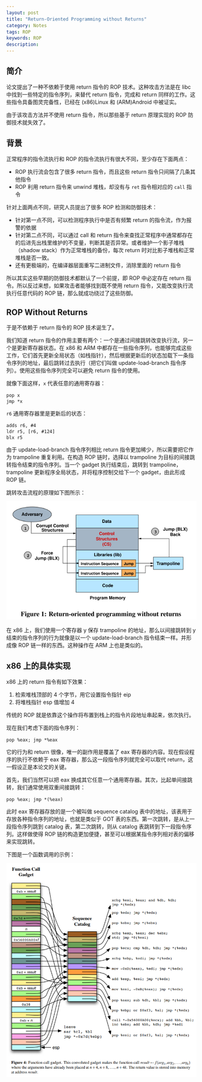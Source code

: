```yaml
---
layout: post
title: "Return-Oriented Programming without Returns"
category: Notes
tags: ROP
keywords: ROP
description:
---
```



## 简介
论文提出了一种不依赖于使用 return 指令的 ROP 技术。这种攻击方法是在 libc 中找到一些特定的指令序列，来替代 return 指令，完成和 return 同样的工作。这些指令具备图灵完备性，已经在 (x86)Linux 和 (ARM)Android 中被证实。

由于该攻击方法并不使用 return 指令，所以那些基于 return 原理实现的 ROP 防御技术就失效了。


## 背景
正常程序的指令流执行和 ROP 的指令流执行有很大不同，至少存在下面两点：
- ROP 执行流会包含了很多 return 指令，而且这些 return 指令只间隔了几条其他指令
- ROP 利用 return 指令来 unwind 堆栈，却没有与 `ret` 指令相对应的 `call` 指令

针对上面两点不同，研究人员提出了很多 ROP 检测和防御技术：
- 针对第一点不同，可以检测程序执行中是否有频繁 return 的指令流，作为报警的依据
- 针对第二点不同，可以通过 call 和 return 指令来查找正常程序中通常都存在的后进先出栈里维护的不变量，判断其是否异常。或者维护一个影子堆栈（shadow stack）作为正常堆栈的备份，每次 return 时对比影子堆栈和正常堆栈是否一致。
- 还有更极端的，在编译器层面重写二进制文件，消除里面的 return 指令

所以其实这些早期的防御技术都默认了一个前提，即 ROP 中必定存在 return 指令。所以反过来想，如果攻击者能够找到既不使用 return 指令，又能改变执行流执行任意代码的 ROP 链，那么就成功绕过了这些防御。


## ROP Without Returns
于是不依赖于 return 指令的 ROP 技术诞生了。

我们知道 return 指令的作用主要有两个：一个是通过间接跳转改变执行流，另一个是更新寄存器状态。在 x86 和 ARM 中都存在一些指令序列，也能够完成这些工作，它们首先更新全局状态（如栈指针），然后根据更新后的状态加载下一条指令序列的地址，最后跳转过去执行（把它们叫做 update-load-branch 指令序列）。使用这些指令序列完全可以避免 return 指令的使用。

就像下面这样，`x` 代表任意的通用寄存器：
```
pop x
jmp *x
```
`r6` 通用寄存器里是更新后的状态：
```
adds r6, #4
ldr r5, [r6, #124]
blx r5
```

由于 update-load-branch 指令序列相比 return 指令更加稀少，所以需要把它作为 trampoline 重复利用。在构造 ROP 链时，选择以 trampoline 为目标的间接跳转指令结束的指令序列。当一个 gadget 执行结束后，跳转到 trampoline，trampoline 更新程序全局状态，并将程序控制交给下一个 gadget，由此形成 ROP 链。

跳转攻击流程的原理如下图所示：

![](/post_pic/rop_ret.png)

在 x86 上，我们使用一个寄存器 y 保存 trampoline 的地址，那么以间接跳转到 y 结束的指令序列的行为就像是以一个 update-load-branch 指令结束一样。并形成像 ROP 链一样的东西。这种操作在 ARM 上也是类似的。


## x86 上的具体实现
x86 上的 return 指令有如下效果：
1. 检索堆栈顶部的 4 个字节，用它设置指令指针 eip
2. 将堆栈指针 esp 值增加 4

传统的 ROP 就是依靠这个操作将布置到栈上的指令片段地址串起来，依次执行。

现在我们考虑下面的指令序列：
```
pop %eax; jmp *%eax
```
它的行为和 return 很像，唯一的副作用是覆盖了 eax 寄存器的内容。现在假设程序的执行不依赖于 eax 寄存器，那么这一段指令序列就完全可以取代 return，这一假设正是本论文的关键。

首先，我们当然可以把 eax 换成其它任意一个通用寄存器。其次，比起单间接跳转，我们通常使用双重间接跳转：
```
pop %eax; jmp *(%eax)
```
此时 eax 寄存器存放的是一个被叫做 sequence catalog 表中的地址，该表用于存放各种指令序列的地址，也就是类似于 GOT 表的东西。第一次跳转，是从上一段指令序列跳到 catalog 表，第二次跳转，则从 catalog 表跳转到下一段指令序列。这样做使得 ROP 链的构造更加便捷，甚至可以根据某指令序列相对表的偏移来实现跳转。

下图是一个函数调用的示例：

![](/post_pic/function.png)
